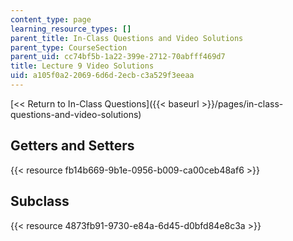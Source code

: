 ```yaml
---
content_type: page
learning_resource_types: []
parent_title: In-Class Questions and Video Solutions
parent_type: CourseSection
parent_uid: cc74bf5b-1a22-399e-2712-70abfff469d7
title: Lecture 9 Video Solutions
uid: a105f0a2-2069-6d6d-2ecb-c3a529f3eeaa
---
```


[\<\< Return to In-Class Questions]({{< baseurl >}}/pages/in-class-questions-and-video-solutions)

Getters and Setters
-------------------

{{< resource fb14b669-9b1e-0956-b009-ca00ceb48af6 >}}

Subclass
--------

{{< resource 4873fb91-9730-e84a-6d45-d0bfd84e8c3a >}}
